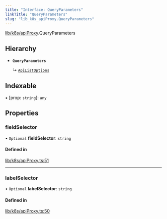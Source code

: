 ```yaml
---
title: "Interface: QueryParameters"
linkTitle: "QueryParameters"
slug: "lib_k8s_apiProxy.QueryParameters"
---
```


[lib/k8s/apiProxy](../modules/lib_k8s_apiProxy.md).QueryParameters

## Hierarchy

- **`QueryParameters`**

  ↳ [`ApiListOptions`](lib_k8s_cluster.ApiListOptions.md)

## Indexable

▪ [prop: `string`]: `any`

## Properties

### fieldSelector

• `Optional` **fieldSelector**: `string`

#### Defined in

[lib/k8s/apiProxy.ts:51](https://github.com/headlamp-k8s/headlamp/blob/1093c364/frontend/src/lib/k8s/apiProxy.ts#L51)

___

### labelSelector

• `Optional` **labelSelector**: `string`

#### Defined in

[lib/k8s/apiProxy.ts:50](https://github.com/headlamp-k8s/headlamp/blob/1093c364/frontend/src/lib/k8s/apiProxy.ts#L50)
